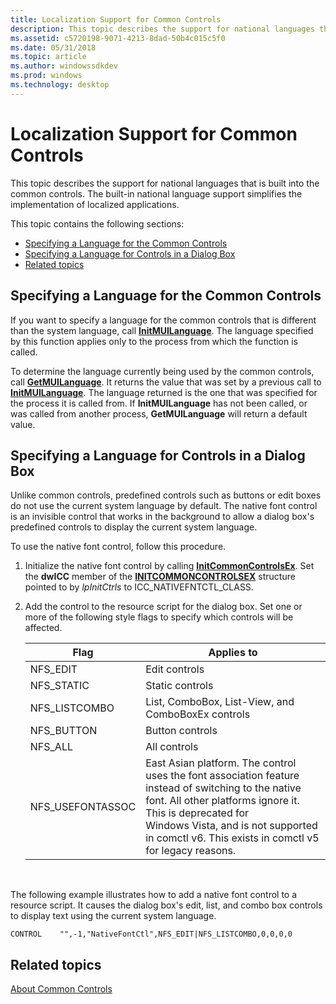 ```yaml
---
title: Localization Support for Common Controls
description: This topic describes the support for national languages that is built into the common controls.
ms.assetid: c5720198-9071-4213-8dad-50b4c015c5f0
ms.date: 05/31/2018
ms.topic: article
ms.author: windowssdkdev
ms.prod: windows
ms.technology: desktop
---
```


# Localization Support for Common Controls

This topic describes the support for national languages that is built into the common controls. The built-in national language support simplifies the implementation of localized applications.

This topic contains the following sections:

-   [Specifying a Language for the Common Controls](#specifying-a-language-for-the-common-controls)
-   [Specifying a Language for Controls in a Dialog Box](#specifying-a-language-for-controls-in-a-dialog-box)
-   [Related topics](#related-topics)

## Specifying a Language for the Common Controls

If you want to specify a language for the common controls that is different than the system language, call [**InitMUILanguage**](/windows/win32/Commctrl/nf-commctrl-initmuilanguage?branch=master). The language specified by this function applies only to the process from which the function is called.

To determine the language currently being used by the common controls, call [**GetMUILanguage**](/windows/win32/Commctrl/nf-commctrl-getmuilanguage?branch=master). It returns the value that was set by a previous call to [**InitMUILanguage**](/windows/win32/Commctrl/nf-commctrl-initmuilanguage?branch=master). The language returned is the one that was specified for the process it is called from. If **InitMUILanguage** has not been called, or was called from another process, **GetMUILanguage** will return a default value.

## Specifying a Language for Controls in a Dialog Box

Unlike common controls, predefined controls such as buttons or edit boxes do not use the current system language by default. The native font control is an invisible control that works in the background to allow a dialog box's predefined controls to display the current system language.

To use the native font control, follow this procedure.

1.  Initialize the native font control by calling [**InitCommonControlsEx**](/windows/win32/Commctrl/nf-commctrl-initcommoncontrolsex?branch=master). Set the **dwICC** member of the [**INITCOMMONCONTROLSEX**](/windows/win32/Commctrl/ns-commctrl-taginitcommoncontrolsex?branch=master) structure pointed to by *lpInitCtrls* to ICC\_NATIVEFNTCTL\_CLASS.
2.  Add the control to the resource script for the dialog box. Set one or more of the following style flags to specify which controls will be affected. 

    | Flag              | Applies to                                                                                                                                                                                                                                                       |
    |-------------------|------------------------------------------------------------------------------------------------------------------------------------------------------------------------------------------------------------------------------------------------------------------|
    | NFS\_EDIT         | Edit controls                                                                                                                                                                                                                                                    |
    | NFS\_STATIC       | Static controls                                                                                                                                                                                                                                                  |
    | NFS\_LISTCOMBO    | List, ComboBox, List-View, and ComboBoxEx controls                                                                                                                                                                                                               |
    | NFS\_BUTTON       | Button controls                                                                                                                                                                                                                                                  |
    | NFS\_ALL          | All controls                                                                                                                                                                                                                                                     |
    | NFS\_USEFONTASSOC | East Asian platform. The control uses the font association feature instead of switching to the native font. All other platforms ignore it. This is deprecated for Windows Vista, and is not supported in comctl v6. This exists in comctl v5 for legacy reasons. |

    

     

The following example illustrates how to add a native font control to a resource script. It causes the dialog box's edit, list, and combo box controls to display text using the current system language.


```
CONTROL    "",-1,"NativeFontCtl",NFS_EDIT|NFS_LISTCOMBO,0,0,0,0
```



## Related topics

<dl> <dt>

[About Common Controls](common-controls-intro.md)
</dt> </dl>

 

 





